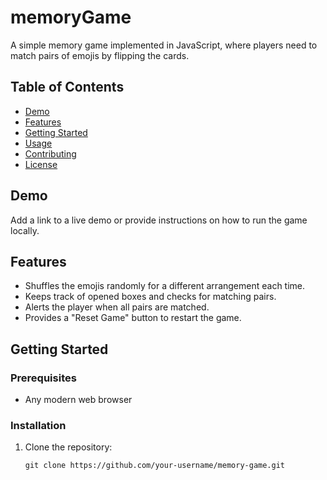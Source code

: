 # memoryGame

A simple memory game implemented in JavaScript, where players need to match pairs of emojis by flipping the cards.

## Table of Contents

- [Demo](#demo)
- [Features](#features)
- [Getting Started](#getting-started)
- [Usage](#usage)
- [Contributing](#contributing)
- [License](#license)

## Demo

Add a link to a live demo or provide instructions on how to run the game locally.

## Features

- Shuffles the emojis randomly for a different arrangement each time.
- Keeps track of opened boxes and checks for matching pairs.
- Alerts the player when all pairs are matched.
- Provides a "Reset Game" button to restart the game.

## Getting Started

### Prerequisites

- Any modern web browser

### Installation

1. Clone the repository:

   ```shell
   git clone https://github.com/your-username/memory-game.git
